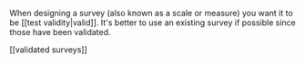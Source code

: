 When designing a survey (also known as a scale or measure) you want it to be [[test validity|valid]]. It's better to use an existing survey if possible since those have been validated.

[[validated surveys]]
